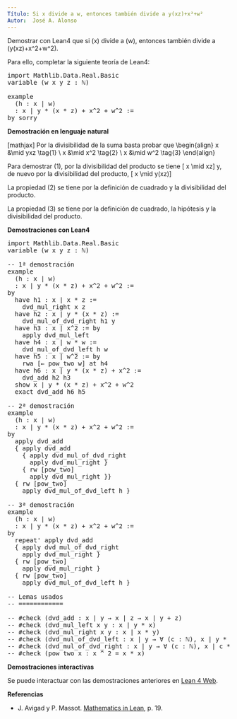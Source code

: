 ```yaml
---
Título: Si x divide a w, entonces también divide a y(xz)+x²+w²
Autor:  José A. Alonso
---
```


Demostrar con Lean4 que si \(x\) divide a \(w\), entonces también divide a \(y(xz)+x^2+w^2\).

Para ello, completar la siguiente teoría de Lean4:

<pre lang="lean">
import Mathlib.Data.Real.Basic
variable (w x y z : ℕ)

example
  (h : x ∣ w)
  : x ∣ y * (x * z) + x^2 + w^2 :=
by sorry
</pre>
<!--more-->

<b>Demostración en lenguaje natural</b>

[mathjax]
Por la divisibilidad de la suma basta probar que
\begin{align}
   x &\mid yxz \tag{1} \\
   x &\mid x^2 \tag{2} \\
   x &\mid w^2 \tag{3}
\end{align}

Para demostrar (1), por la divisibilidad del producto se tiene
\[   x \mid xz\]
y, de nuevo por la divisibilidad del producto,
\[   x \mid y(xz)\]

La propiedad (2) se tiene por la definición de cuadrado y la divisibilidad del producto.

La propiedad (3) se tiene por la definición de cuadrado, la hipótesis y la divisibilidad del producto.

<b>Demostraciones con Lean4</b>

<pre lang="lean">
import Mathlib.Data.Real.Basic
variable (w x y z : ℕ)

-- 1ª demostración
example
  (h : x ∣ w)
  : x ∣ y * (x * z) + x^2 + w^2 :=
by
  have h1 : x ∣ x * z :=
    dvd_mul_right x z
  have h2 : x ∣ y * (x * z) :=
    dvd_mul_of_dvd_right h1 y
  have h3 : x ∣ x^2 := by
    apply dvd_mul_left
  have h4 : x ∣ w * w :=
    dvd_mul_of_dvd_left h w
  have h5 : x ∣ w^2 := by
    rwa [← pow_two w] at h4
  have h6 : x ∣ y * (x * z) + x^2 :=
    dvd_add h2 h3
  show x ∣ y * (x * z) + x^2 + w^2
  exact dvd_add h6 h5

-- 2ª demostración
example
  (h : x ∣ w)
  : x ∣ y * (x * z) + x^2 + w^2 :=
by
  apply dvd_add
  { apply dvd_add
    { apply dvd_mul_of_dvd_right
      apply dvd_mul_right }
    { rw [pow_two]
      apply dvd_mul_right }}
  { rw [pow_two]
    apply dvd_mul_of_dvd_left h }

-- 3ª demostración
example
  (h : x ∣ w)
  : x ∣ y * (x * z) + x^2 + w^2 :=
by
  repeat' apply dvd_add
  { apply dvd_mul_of_dvd_right
    apply dvd_mul_right }
  { rw [pow_two]
    apply dvd_mul_right }
  { rw [pow_two]
    apply dvd_mul_of_dvd_left h }

-- Lemas usados
-- ============

-- #check (dvd_add : x ∣ y → x ∣ z → x ∣ y + z)
-- #check (dvd_mul_left x y : x ∣ y * x)
-- #check (dvd_mul_right x y : x ∣ x * y)
-- #check (dvd_mul_of_dvd_left : x ∣ y → ∀ (c : ℕ), x ∣ y * c)
-- #check (dvd_mul_of_dvd_right : x ∣ y → ∀ (c : ℕ), x ∣ c * y)
-- #check (pow_two x : x ^ 2 = x * x)
</pre>

<b>Demostraciones interactivas</b>

Se puede interactuar con las demostraciones anteriores en <a href="https://lean.math.hhu.de/#url=https://raw.githubusercontent.com/jaalonso/Calculemus2/main/src/Ejercicio_de_divisibilidad.lean" rel="noopener noreferrer" target="_blank">Lean 4 Web</a>.

<b>Referencias</b>

<ul>
<li> J. Avigad y P. Massot. <a href="https://bit.ly/3U4UjBk">Mathematics in Lean</a>, p. 19.</li>
</ul>
